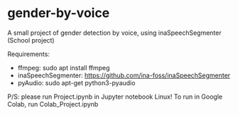# gender-by-voice
A small project of gender detection by voice, using inaSpeechSegmenter (School project)

Requirements:
  - ffmpeg: sudo apt install ffmpeg
  - inaSpeechSegmenter: https://github.com/ina-foss/inaSpeechSegmenter
  - pyAudio: sudo apt-get python3-pyaudio

P/S: please run Project.ipynb in Jupyter notebook Linux!
To run in Google Colab, run Colab_Project.ipynb
